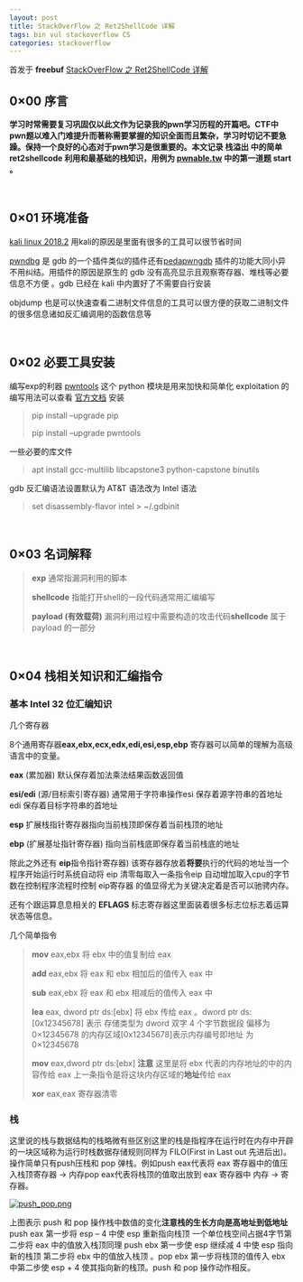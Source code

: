 ```yaml
---
layout: post
title: StackOverFlow 之 Ret2ShellCode 详解
tags: bin vul stackoverflow CS 
categories: stackoverflow
---
```


首发于 **freebuf**  [StackOverFlow 之 Ret2ShellCode 详解](https://www.freebuf.com/vuls/179724.html)

## **0×00 序言** 

**学习时常需要复习巩固仅以此文作为记录我的pwn学习历程的开篇吧。CTF中pwn题以难入门难提升而著称需要掌握的知识全面而且繁杂，学习时切记不要急躁。保持一个良好的心态对于pwn学习是很重要的。本文记录 栈溢出 中的简单 ret2shellcode 利用和最基础的栈知识，用例为 [pwnable.tw](https://pwnable.tw/) 中的第一道题 start 。**

<br/>

## **0×01 环境准备**

[kali linux 2018.2](https://www.kali.org/downloads/) 用kali的原因是里面有很多的工具可以很节省时间

[pwndbg](https://github.com/pwndbg/pwndbg) 是 gdb 的一个插件类似的插件还有[peda](https://github.com/longld/peda)[pwngdb](https://github.com/scwuaptx/Pwngdb) 插件的功能大同小异不用纠结。用插件的原因是原生的 gdb 没有高亮显示且观察寄存器、堆栈等必要信息不方便 。gdb 已经在 kali 中内置好了不需要自行安装

objdump 也是可以快速查看二进制文件信息的工具可以很方便的获取二进制文件的很多信息诸如反汇编调用的函数信息等

<br/>

## **0×02 必要工具安装**

编写exp的利器 [pwntools](https://github.com/Gallopsled/pwntools) 这个 python 模块是用来加快和简单化 exploitation 的编写用法可以查看 [官方文档](https://docs.pwntools.com/en/stable/) 安装

> pip install –upgrade pip
>
> pip install –upgrade pwntools

一些必要的库文件

> apt install gcc-multilib libcapstone3 python-capstone binutils

gdb 反汇编语法设置默认为 AT&T 语法改为 Intel 语法

> set disassembly-flavor intel > ~/.gdbinit

<br/>

## **0×03 名词解释**

> **exp**  通常指漏洞利用的脚本
>
> **shellcode** 指能打开shell的一段代码通常用汇编编写
>
> **payload (有效载荷)** 漏洞利用过程中需要构造的攻击代码**shellcode** 属于 payload 的一部分

<br/>

## **0×04 栈相关知识和汇编指令**

### **基本 Intel 32 位汇编知识**

几个寄存器

8个通用寄存器**eax,ebx,ecx,edx,edi,esi,esp,ebp** 寄存器可以简单的理解为高级语言中的变量。

**eax**  (累加器) 默认保存着加法乘法结果函数返回值

**esi/edi**   (源/目标索引寄存器) 通常用于字符串操作esi 保存着源字符串的首地址edi 保存着目标字符串的首地址

**esp** 扩展栈指针寄存器指向当前栈顶即保存着当前栈顶的地址

**ebp**  (扩展基址指针寄存器) 指向当前栈底即保存着当前栈底的地址

除此之外还有 **eip**指令指针寄存器) 该寄存器存放着**将要**执行的代码的地址当一个程序开始运行时系统自动将 eip 清零每取入一条指令eip 自动增加取入cpu的字节数在控制程序流程时控制 eip寄存器 的值显得尤为关键决定着是否可以驰骋内存。

还有个跟运算息息相关的 **EFLAGS** 标志寄存器这里面装着很多标志位标志着运算状态等信息。

几个简单指令

> **mov** eax,ebx 将 ebx 中的值复制给 eax
>
> **add** eax,ebx  将 eax 和 ebx 相加后的值传入 eax 中
>
> **sub** eax,ebx  将 eax 和 ebx 相减后的值传入 eax 中
>
> **lea** eax, dword ptr ds:[ebx] 将 ebx 传给 eax 。dword ptr ds:[0x12345678] 表示 存储类型为 dword 双字 4 个字节数据段 偏移为 0×12345678 的内存区域[0x12345678]表示内存编号即地址 为 0×12345678
>
> **mov** eax,dword ptr ds:[ebx] **注意** 这里是将 ebx 代表的内存地址的中的内容传给 eax 上一条指令是将这块内存区域的**地址**传给 eax
>
> **xor** eax,eax 寄存器清零

### **栈**

这里说的栈与数据结构的栈略微有些区别这里的栈是指程序在运行时在内存中开辟的一块区域称为运行时栈数据存储规则同样为 FILO(First in Last out 先进后出)。操作简单只有push压栈和 pop 弹栈。例如push eax代表将 eax 寄存器中的值压入栈顶寄存器 -> 内存pop eax代表将栈顶的值取出放到 eax 寄存器中 内存 -> 寄存器。

[
![push_pop.png](https://image.3001.net/images/20180803/1533302977_5b6458c1e6d51.png!small)](https://image.3001.net/images/20180803/1533302977_5b6458c1e6d51.png)

上图表示 push 和 pop 操作栈中数值的变化**注意栈的生长方向是高地址到低地址** push eax 第一步将 esp – 4 中使 esp 重新指向栈顶 一个单位栈空间占据4字节第二步将 eax 中的值放入栈顶同理 push ebx 第一步使 esp 继续减 4 中使 esp 指向新的栈顶 第二步将 ebx 中的值放入栈顶 。pop ebx 第一步将栈顶的值传入 ebx 中第二步使 esp + 4 使其指向新的栈顶。push 和 pop 操作动作相反。